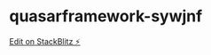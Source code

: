 # quasarframework-sywjnf

[Edit on StackBlitz ⚡️](https://stackblitz.com/edit/quasarframework-an53bh)
